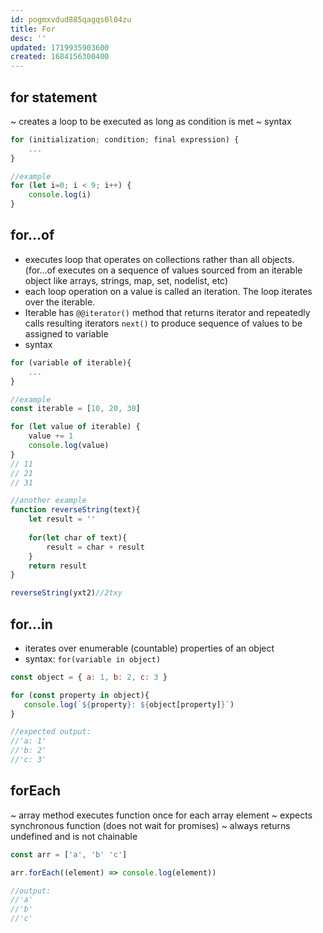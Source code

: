 ```yaml
---
id: pogmxvdud885qagqs0l04zu
title: For
desc: ''
updated: 1719935903600
created: 1684156300400
---
```

## for statement

~ creates a loop to be executed as long as condition is met
~ syntax

```javascript
for (initialization; condition; final expression) {
    ...
}

//example
for (let i=0; i < 9; i++) {
    console.log(i)
}
```

## for...of

- executes loop that operates on collections rather than all objects. (for...of executes on a sequence of values sourced from an iterable object like arrays, strings, map, set, nodelist, etc)
- each loop operation on a value is called an iteration. The loop iterates over the iterable.
- Iterable has `@@iterator()` method that returns iterator and repeatedly calls resulting iterators `next()` to produce sequence of values to be assigned to variable
- syntax

```javascript
for (variable of iterable){
    ...
}

//example
const iterable = [10, 20, 30]

for (let value of iterable) {
    value += 1
    console.log(value)
}
// 11
// 21
// 31

//another example
function reverseString(text){
    let result = ''
  
    for(let char of text){
        result = char + result
    }
    return result
}

reverseString(yxt2)//2txy
```

## for...in

- iterates over enumerable (countable) properties of an object 
- syntax: `for(variable in object)`

```javascript
const object = { a: 1, b: 2, c: 3 }

for (const property in object){
   console.log(`${property}: ${object[property]}`) 
}

//expected output:
//'a: 1'
//'b: 2'
//'c: 3'
```

## forEach

~ array method executes function once for each array element
~ expects synchronous function (does not wait for promises)
~ always returns undefined and is not chainable

```javascript
const arr = ['a', 'b' 'c']

arr.forEach((element) => console.log(element))

//output: 
//'a'
//'b'
//'c'
```
